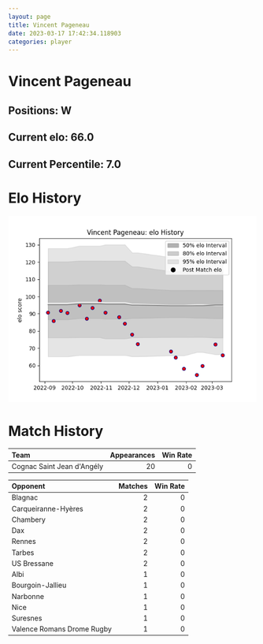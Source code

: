 ```yaml
---  
layout: page  
title: Vincent Pageneau  
date: 2023-03-17 17:42:34.118903  
categories: player  
---
```

# Vincent Pageneau

## Positions: W

## Current elo: 66.0

## Current Percentile: 7.0

# Elo History


![elo history](history_VincentPageneau.png)
# Match History


| Team                       |   Appearances |   Win Rate |
|:---------------------------|--------------:|-----------:|
| Cognac Saint Jean d'Angély |            20 |          0 |

| Opponent                   |   Matches |   Win Rate |
|:---------------------------|----------:|-----------:|
| Blagnac                    |         2 |          0 |
| Carqueiranne-Hyères        |         2 |          0 |
| Chambery                   |         2 |          0 |
| Dax                        |         2 |          0 |
| Rennes                     |         2 |          0 |
| Tarbes                     |         2 |          0 |
| US Bressane                |         2 |          0 |
| Albi                       |         1 |          0 |
| Bourgoin-Jallieu           |         1 |          0 |
| Narbonne                   |         1 |          0 |
| Nice                       |         1 |          0 |
| Suresnes                   |         1 |          0 |
| Valence Romans Drome Rugby |         1 |          0 |